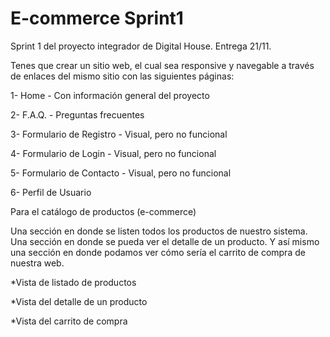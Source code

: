 # E-commerce Sprint1
Sprint 1 del proyecto integrador de Digital House. Entrega 21/11.

Tenes que crear un sitio web, el cual sea responsive y navegable a través de enlaces del mismo sitio con las siguientes páginas:

1- Home - Con información general del proyecto

2- F.A.Q. - Preguntas frecuentes

3- Formulario de Registro - Visual, pero no funcional

4- Formulario de Login - Visual, pero no funcional

5- Formulario de Contacto - Visual, pero no funcional

6- Perfil de Usuario

Para el catálogo de productos (e-commerce)

Una sección en donde se listen todos los productos de nuestro sistema. Una sección en donde se pueda ver el detalle de un producto. Y así mismo una sección en donde podamos ver cómo sería el carrito de compra de nuestra web.

*Vista de listado de productos

*Vista del detalle de un producto

*Vista del carrito de compra
